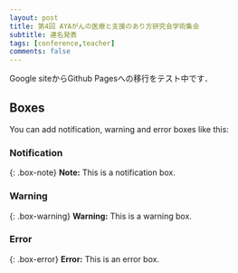 ```yaml
---
layout: post
title: 第4回 AYAがんの医療と支援のあり方研究会学術集会
subtitle: 連名発表
tags: [conference,teacher]
comments: false
---
```

Google siteからGithub Pagesへの移行をテスト中です．

## Boxes
You can add notification, warning and error boxes like this:

### Notification

{: .box-note}
**Note:** This is a notification box.

### Warning

{: .box-warning}
**Warning:** This is a warning box.

### Error

{: .box-error}
**Error:** This is an error box.
